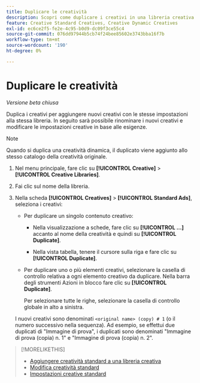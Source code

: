 ```yaml
---
title: Duplicare le creatività
description: Scopri come duplicare i creativi in una libreria creativa.
feature: Creative Standard Creatives, Creative Dynamic Creatives
exl-id: ec6ce2f5-fe2e-4c95-b0d9-dc09f3ce55c4
source-git-commit: 076dd97944b5cb74f24bee85602e3743bba16f7b
workflow-type: tm+mt
source-wordcount: '190'
ht-degree: 0%

---
```


# Duplicare le creatività

*Versione beta chiusa*

Duplica i creativi per aggiungere nuovi creativi con le stesse impostazioni alla stessa libreria. In seguito sarà possibile rinominare i nuovi creativi e modificare le impostazioni creative in base alle esigenze.

>[!NOTE]
>
>Quando si duplica una creatività dinamica, il duplicato viene aggiunto allo stesso catalogo della creatività originale.

1. Nel menu principale, fare clic su **[!UICONTROL Creative]** > **[!UICONTROL Creative Libraries]**.

1. Fai clic sul nome della libreria.

1. Nella scheda **[!UICONTROL Creatives]** > **[!UICONTROL Standard Ads]**, seleziona i creativi:

   * Per duplicare un singolo contenuto creativo:

      * Nella visualizzazione a schede, fare clic su **[!UICONTROL ...]** accanto al nome della creatività e quindi su **[!UICONTROL Duplicate]**.

      * Nella vista tabella, tenere il cursore sulla riga e fare clic su **[!UICONTROL Duplicate]**.

   * Per duplicare uno o più elementi creativi, selezionare la casella di controllo relativa a ogni elemento creativo da duplicare. Nella barra degli strumenti Azioni in blocco fare clic su **[!UICONTROL Duplicate]**.

     Per selezionare tutte le righe, selezionare la casella di controllo globale in alto a sinistra.

   I nuovi creativi sono denominati `<original name> (copy) # 1` (o il numero successivo nella sequenza). Ad esempio, se effettui due duplicati di &quot;Immagine di prova&quot;, i duplicati sono denominati &quot;Immagine di prova (copia) n. 1&quot; e &quot;Immagine di prova (copia) n. 2&quot;.

<!-- Add to TOC later when this feature is available to users:

>* [Edit dynamic creatives](creative-edit-dynamic.md)
>* [Dynamic ad settings](creative-settings-dynamic.md)
-->

>[!MORELIKETHIS]
>
>* [Aggiungere creatività standard a una libreria creativa](creative-add-standard.md)
>* [Modifica creatività standard](creative-edit-standard.md)
>* [Impostazioni creative standard](creative-settings-standard.md)
